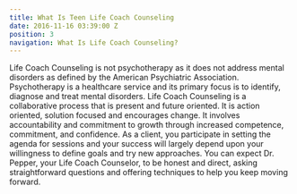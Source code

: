 ```yaml
---
title: What Is Teen Life Coach Counseling
date: 2016-11-16 03:39:00 Z
position: 3
navigation: What Is Life Coach Counseling?
---
```


Life Coach Counseling is not psychotherapy as it does not address mental disorders as defined by the American Psychiatric Association. Psychotherapy is a healthcare service and its primary focus is to identify, diagnose and treat mental disorders. Life Coach Counseling is a collaborative process that is present and future oriented. It is action oriented, solution focused and encourages change. It involves accountability and commitment to growth through increased competence, commitment, and confidence. As a client, you participate in setting the agenda for sessions and your success will largely depend upon your willingness to define goals and try new approaches. You can expect Dr. Pepper, your Life Coach Counselor, to be honest and direct, asking straightforward questions and offering techniques to help you keep moving forward.
